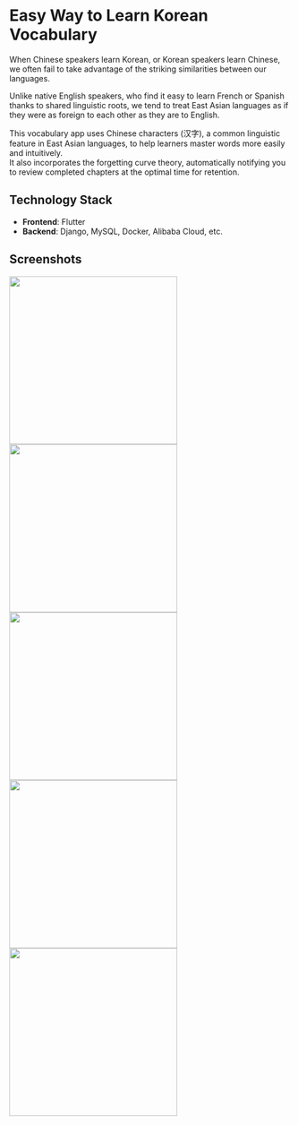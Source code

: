 # Easy Way to Learn Korean Vocabulary

 When Chinese speakers learn Korean, or Korean speakers learn Chinese,  we often fail to take advantage of the striking similarities between our languages. 
 
 Unlike native English speakers, who find it easy to learn French or Spanish  
thanks to shared linguistic roots,  we tend to treat East Asian languages as if they were as foreign to each other  as they are to English.  

This vocabulary app uses Chinese characters (汉字),  a common linguistic feature in East Asian languages, to help learners master words more easily and intuitively.  
It also incorporates the forgetting curve theory, automatically notifying you to review completed chapters  at the optimal time for retention.

## Technology Stack
- **Frontend**: Flutter  
- **Backend**: Django, MySQL, Docker, Alibaba Cloud, etc.

## Screenshots
<img src="https://github.com/user-attachments/assets/95ce4c5e-4403-4a74-bc92-72910ba13710" width="300">
<img src="https://github.com/user-attachments/assets/e58b7076-5f31-4b50-972f-ebb5e493e5ac" width="300">
<img src="https://github.com/user-attachments/assets/48058642-5e95-4ded-84f6-59c9e538f61d" width="300">
<img src="https://github.com/user-attachments/assets/59f976e5-b58a-4e64-9317-a71249449b38" width="300">
<img src="https://github.com/user-attachments/assets/5c3dd0f3-a3d8-4f46-a98a-a9718298b907" width="300">


